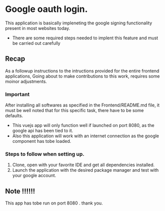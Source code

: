 # Google oauth login.

This application is basically impleneting the google signing functionality present in most websites today.

* There are some required steps needed to implent this feature and must be carried out carefully

## Recap

As a followup instructions to the intructions provided for the entire frontend applications, 
Going about to make contributions to this work, requires some moinor adjustments.

### Important

After installing all softwares as specified in the Frontend/README.md file, it must be well noted that for this specific task, there have to be some defaults.

* This vuejs app will only function well if launched on port 8080, as the google api has been tied to it.
* Also this application will work with an internet connection as the google component has tobe loaded. 

### Steps to follow when setting up.

1. Clone, open with your favorite IDE and get all dependencies installed.
2. Launch the application with the desired package manager and test with your google account.


## Note !!!!!!

This app has tobe run on port 8080 . thank you.


